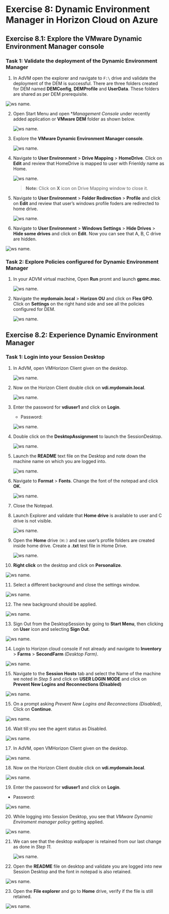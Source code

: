 # **Exercise 8: Dynamic Environment Manager in Horizon Cloud on Azure**

## **Exercise 8.1: Explore the VMware Dynamic Environment Manager console**

### **Task 1: Validate the deployment of the Dynamic Environment Manager**

1. In AdVM open the explorer and navigate to `F:\` drive and validate the deployment of the DEM is successful. There are three folders created for DEM named **DEMConfig**, **DEMProfile** and **UserData**. These folders are shared as per DEM prerequisite.
  
  ![ws name.](media/updt77.png)

2. Open Start Menu and open **Management Console* under recently added application or **VMware DEM** folder as shown below.

   ![ws name.](media/updt78.png)

3. Explore the **VMware Dynamic Environment Manager console**.

   ![ws name.](media/updt79.png)

4. Navigate to **User Environment** > **Drive Mapping** > **HomeDrive**. Click on **Edit** and review that HomeDrive is mapped to user with Frienldy name as Home.

   ![ws name.](media/updt80.png)
   >**Note:** Click on **X** icon on Drive Mapping window to close it.

5. Navigate to **User Environment** > **Folder Redirection** > **Profile** and click on **Edit** and review that user’s windows profile foders are redirected to home drive.

   ![ws name.](media/updt81.png)

6.	Navigate to **User Environment** > **Windows Settings** > **Hide Drives** > **Hide some drives**  and click on **Edit**. Now you can see that A, B, C drive are hidden.


   ![ws name.](media/updt103.png)


### **Task 2: Explore Policies configured for Dynamic Environment Manager**

1. In your ADVM virtual machine, Open **Run** promt and launch **gpmc.msc**.

   ![ws name.](media/updt83.png)
   
2. Navigate the **mydomain.local** > **Horizon OU** and click on **Flex GPO**. Click on **Settings** on the right hand side and see all the policies configured for DEM.

   ![ws name.](media/updt84.png)


## **Exercise 8.2: Experience Dynamic Environment Manager**

### **Task 1: Login into your Session Desktop**

1. In AdVM, open VMHorizon Client given on the desktop.

   ![ws name.](media/updt28.png)

2. Now on the Horizon Client double click on **vdi.mydomain.local**.

   ![ws name.](media/updt29.png)

3. Enter the password for **vdiuser1** and click on **Login**.

   - Password: **<inject key="all Account Password" props="{\&quot;enableCopy\&quot;:true,\&quot;style\&quot;:{\&quot;fontWeight\&quot;:\&quot;bold\&quot;}}" />**


   ![ws name.](media/updt30.png)
   

4. Double click on the **DesktopAssignment** to launch the SessionDesktop.

   ![ws name.](media/updt98.png)


5. Launch the **README** text file on the Desktop and note down the machine name on which you are logged into.

   ![ws name.](media/updt104.png)

6. Navigate to **Format** > **Fonts**. Change the font of the notepad and click **OK**.

   ![ws name.](media/updt86.png)
   
7.	Close the Notepad.

8. Launch Explorer and validate that **Home drive** is available to user and C drive is not visible.

   ![ws name.](media/updt87.png)

9. Open the **Home** drive `(H:)` and see user’s profile folders are created inside home drive. Create a **.txt** test file in Home Drive.

   ![ws name.](media/updt105.png)

10. **Right click** on the desktop and click on **Personalize**.

   ![ws name.](media/updt88.png)

11. Select a different background and close the settings window.

   ![ws name.](media/updt89.png)

12. The new background should be applied.

   ![ws name.](media/updt90.png)

13. Sign Out from the DesktopSession by going to **Start Menu**, then clicking on **User** icon and selecting **Sign Out**.

   ![ws name.](media/updt111.png)
    

14. Login to Horizon cloud console if not already and navigate to **Inventory** > **Farms** > **SecondFarm** *(Desktop Farm)*. 

   ![ws name.](media/updt106.png)


15. Navigate to the **Session Hosts** tab and select the Name of the machine we noted in *Step 5* and click on **USER LOGIN MODE** and click on **Prevent New Logins and Reconnections (Disabled)**
   
   ![ws name.](media/updt107.png)
   
15. On a prompt asking *Prevent New Logins and Reconnections (Disabled)*, Click on **Continue**.

   ![ws name.](media/updt91.png) 
   
16. Wait till you see the agent status as Disabled.

   ![ws name.](media/updt108.png)

17. In AdVM, open VMHorizon Client given on the desktop.

   ![ws name.](media/updt28.png)

18. Now on the Horizon Client double click on **vdi.mydomain.local**.

   ![ws name.](media/updt29.png)

19. Enter the password for **vdiuser1** and click on **Login**.

   - Password: <inject key="all Account Password" props="{\&quot;enableCopy\&quot;:true,\&quot;style\&quot;:{\&quot;fontWeight\&quot;:\&quot;bold\&quot;}}" />

   ![ws name.](media/updt30.png)

20. While logging into Session Desktop, you see that *VMware Dynamic Enviroment manager policy* getting applied.

   ![ws name.](media/updt92.png)
   
21. We can see that the desktop wallpaper is retained from our last change as done in *Step 11*. 

    ![ws name.](media/updt113.png)
    
22. Open the **README** file on desktop and validate you are logged into new Session Desktop and the font in notepad is also retained.

   ![ws name.](media/updt112.png)

23. Open the **File explorer** and go to **Home** drive, verify if the file is still retained. 

   ![ws name.](media/updt105.png)
   
